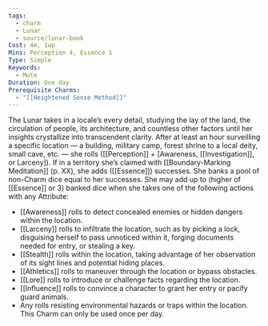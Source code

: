 ```yaml
---
tags:
  - charm
  - Lunar
  - source/lunar-book
Cost: 4m, 1wp
Mins: Perception 4, Essence 1
Type: Simple
Keywords:
  - Mute
Duration: One day
Prerequisite Charms:
  - "[[Heightened Sense Method]]"
---
```

The Lunar takes in a locale’s every detail, studying the lay of the land, the circulation of people, its architecture, and countless other factors until her insights crystallize into transcendent clarity. After at least an hour surveilling a specific location — a building, military camp, forest shrine to a local deity, small cave, etc. — she rolls ([[Perception]] + [Awareness, [[Investigation]], or Larceny]). If in a territory she’s claimed with [[Boundary-Marking Meditation]] (p. XX), she adds ([[Essence]]) successes. She banks a pool of non-Charm dice equal to her successes. She may add up to (higher of [[Essence]] or 3) banked dice when she takes one of the following actions with any Attribute: 
-  [[Awareness]] rolls to detect concealed enemies or hidden dangers within the location. 
-  [[Larceny]] rolls to infiltrate the location, such as by picking a lock, disguising herself to pass unnoticed within it, forging documents needed for entry, or stealing a key. 
-  [[Stealth]] rolls within the location, taking advantage of her observation of its sight lines and potential hiding places. 
-  [[Athletics]] rolls to maneuver through the location or bypass obstacles. 
-  [[Lore]] rolls to introduce or challenge facts regarding the location. 
-  [[Influence]] rolls to convince a character to grant her entry or pacify guard animals. 
-  Any rolls resisting environmental hazards or traps within the location. This Charm can only be used once per day.